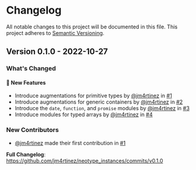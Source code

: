 # Changelog

All notable changes to this project will be documented in this file. This
project adheres to [Semantic Versioning](https://semver.org/spec/v2.0.0.html).

## Version 0.1.0 - 2022-10-27

### What's Changed

#### 🚀 New Features

-   Introduce augmentations for primitive types by
    [@jm4rtinez](https://github.com/jm4rtinez) in
    [#1](https://github.com/jm4rtinez/neotype_instances/pull/1)
-   Introduce augmentations for generic containers by
    [@jm4rtinez](https://github.com/jm4rtinez) in
    [#2](https://github.com/jm4rtinez/neotype_instances/pull/2)
-   Introduce the `date`, `function`, and `promise` modules by
    [@jm4rtinez](https://github.com/jm4rtinez) in
    [#3](https://github.com/jm4rtinez/neotype_instances/pull/3)
-   Introduce modules for typed arrays by
    [@jm4rtinez](https://github.com/jm4rtinez) in
    [#4](https://github.com/jm4rtinez/neotype_instances/pull/4)

### New Contributors

-   [@jm4rtinez](https://github.com/jm4rtinez) made their first contribution in
    [#1](https://github.com/jm4rtinez/neotype_instances/pull/1)

**Full Changelog**:
https://github.com/jm4rtinez/neotype_instances/commits/v0.1.0
